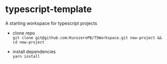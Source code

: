 # typescript-template
A starting workspace for typescript projects

- clone repo \
`git clone git@github.com:KurozeroPB/TSWorkspace.git new-project && cd new-project`

- install dependencies \
`yarn install`
